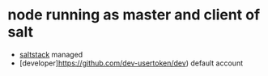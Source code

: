 # node running as master and client of salt

- [saltstack](http://saltstack.com/) managed
- [developer]https://github.com/dev-usertoken/dev) default account


